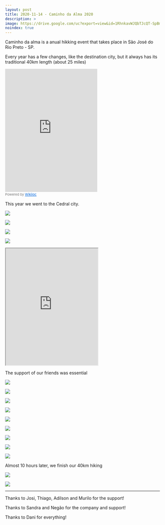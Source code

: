 ```yaml
---
layout: post
title: 2020-11-14 - Caminho da Alma 2020
description: >
image: https://drive.google.com/uc?export=view&id=1RhnkavWJQbTJcQT-SpBmYNHgmv3Ddtbu
noindex: true
---
```


Caminho da alma is a anual hikking event that takes place in São José do Rio Preto - SP.

Every year has a few changes, like the destination city, but it always has its traditional 40km length (about 25 miles)

<iframe frameBorder="0" scrolling="no" src="https://www.wikiloc.com/wikiloc/spatialArtifacts.do?event=view&id=60488815&measures=off&title=on&near=off&images=off&maptype=T" class="is-fullwidth" height="400"></iframe><div style="color:#777;font-size:11px;line-height:16px;">Powered by <a style="color:#06d;font-size:11px;line-height:16px;" target="_blank" href="https://www.wikiloc.com">Wikiloc</a></div>

This year we went to the Cedral city.

![](https://drive.google.com/uc?export=view&id=1--Lir1EKmbDQMoikEnhzuvAguGj4hFs0)

![](https://drive.google.com/uc?export=view&id=1VBtcbWYhpsmOAvLSCmEacoWTtClm3lGT)

![](https://drive.google.com/uc?export=view&id=1O2_tvCOdsBaKvboJnTRj3P1ROjhzIScZ)

![](https://drive.google.com/uc?export=view&id=1V_akE224Xgf7WlxIFIedrjIrbcmOimHo)

<iframe src="https://drive.google.com/file/d/1sIil1qC24VzTaOXXvPdSzsnF28nEZ-a5/preview" class="is-fullwidth" height="380"></iframe>

The support of our friends was essential

![](https://drive.google.com/uc?export=view&id=1AtjkCwuNkiSY7MXdwsDw5QfRSQF2rJ_T)

![](https://drive.google.com/uc?export=view&id=1iSvJwlruuCO39lOSVV4_synbCyP5hT4D)

![](https://drive.google.com/uc?export=view&id=1ap--1RF1bZOzwu5m13RBuLZGgORhYZQ0)

![](https://drive.google.com/uc?export=view&id=1PVvRDTaIPxZQgXwLv8CilsjDrwv5iqS0)

![](https://drive.google.com/uc?export=view&id=12xXiH6S9Hg1tfOeSw1pZ1kCdhEPA1Hah)

![](https://drive.google.com/uc?export=view&id=1dBCmaCE08fIdpAkuCxwonLXBl9eYQ-6Y)

![](https://drive.google.com/uc?export=view&id=1vyOjbe60RsCbZ_hQgx8jqwmWgAE_Ul8S)

![](https://drive.google.com/uc?export=view&id=1RhnkavWJQbTJcQT-SpBmYNHgmv3Ddtbu)

![](https://drive.google.com/uc?export=view&id=1J28ddV9OejMyjcWcl04pkMQzaCtdHoCT)

Almost 10 hours later, we finish our 40km hiking 

![](https://drive.google.com/uc?export=view&id=1W27ftxB9nuUfwho3UN1djJY8MYeiiwbF)

![](https://drive.google.com/uc?export=view&id=1CdKs1vWG-Pux0rVGe0kqCGmXClTiNhAP)


* * * 

Thanks to Josi, Thiago, Adilson and Murilo for the support!

Thanks to Sandra and Negão for the company and support!

Thanks to Dani for everything!
